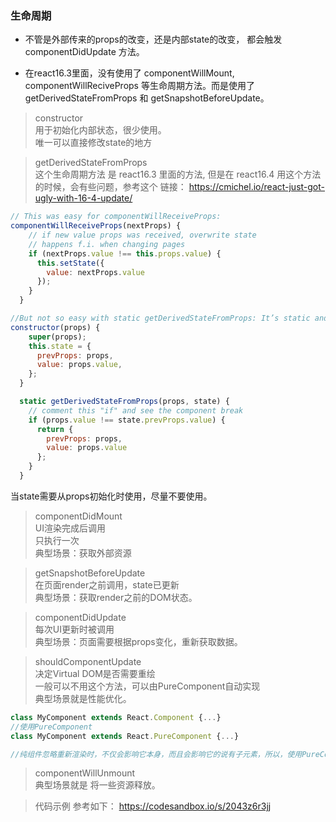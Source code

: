 
### 生命周期

- 不管是外部传来的props的改变，还是内部state的改变， 都会触发 componentDidUpdate 方法。

- 在react16.3里面，没有使用了 componentWillMount, componentWillReciveProps 等生命周期方法。而是使用了 getDerivedStateFromProps 和 getSnapshotBeforeUpdate。

> constructor <br>
用于初始化内部状态，很少使用。<br>
唯一可以直接修改state的地方

> getDerivedStateFromProps <br> 
这个生命周期方法 是 react16.3 里面的方法, 但是在 react16.4 用这个方法的时候，会有些问题，参考这个 链接： https://cmichel.io/react-just-got-ugly-with-16-4-update/

```javascript
// This was easy for componentWillReceiveProps:
componentWillReceiveProps(nextProps) {
    // if new value props was received, overwrite state
    // happens f.i. when changing pages
    if (nextProps.value !== this.props.value) {
      this.setState({
        value: nextProps.value
      });
    }
  }

//But not so easy with static getDerivedStateFromProps: It’s static and we only receive (props, state) as arguments. To compare props with prevProps we have to save prevProps in state to be able to access it.
constructor(props) {
    super(props);
    this.state = {
      prevProps: props,
      value: props.value,
    };
  }

  static getDerivedStateFromProps(props, state) {
    // comment this "if" and see the component break
    if (props.value !== state.prevProps.value) {
      return {
        prevProps: props,
        value: props.value
      };
    }
  }
```

当state需要从props初始化时使用，尽量不要使用。


> componentDidMount <br>
UI渲染完成后调用<br>
只执行一次<br>
典型场景：获取外部资源

> getSnapshotBeforeUpdate <br>
在页面render之前调用，state已更新<br>
典型场景：获取render之前的DOM状态。

> componentDidUpdate <br>
每次UI更新时被调用<br>
典型场景：页面需要根据props变化，重新获取数据。

> shouldComponentUpdate <br>
决定Virtual DOM是否需要重绘<br>
一般可以不用这个方法，可以由PureComponent自动实现<br>
典型场景就是性能优化。

```javascript
class MyComponent extends React.Component {...}
//使用PureComponent
class MyComponent extends React.PureComponent {...}

//纯组件忽略重新渲染时，不仅会影响它本身，而且会影响它的说有子元素，所以，使用PureComponent的最佳情况就是展示组件，它既没有子组件，也没有依赖应用的全局状态。
```

> componentWillUnmount <br>
典型场景就是 将一些资源释放。

> 代码示例 参考如下：
https://codesandbox.io/s/2043z6r3jj


